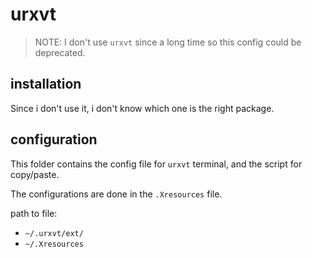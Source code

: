 # urxvt

> NOTE: I don't use `urxvt` since a long time so this config could be
> deprecated.

## installation

Since i don't use it, i don't know which one is the right package.

## configuration

This folder contains the config file for `urxvt` terminal, and the script for
copy/paste.

The configurations are done in the `.Xresources` file.

path to file:
- `~/.urxvt/ext/`
- `~/.Xresources`
